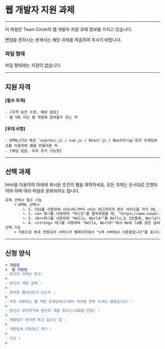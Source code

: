 # 웹 개발자 지원 과제
---
이 파일은 Team Circle의 웹 개발자 지원 과제 정보를 가지고 있습니다.

면접을 원하시는 분께서는 해당 과제를 제출하여 주시기 바랍니다.

### 파일 형태
파일 형태에는 지정이 없습니다.

---

## 지원 자격
#### [필수 자격]
    - [자격 요건 수정. 해당 없음]
    - 월 5회 이상 웹 개발에 참여할수 있는 자
#### [우대 사항]
    - HTML/CSS 혹은 `express.js / vue.js / React.js / BootStrap`등의 프레임워크를 이용하여 웹을 만들어본 자
    - [해당 없음. 추후 추가 가능함]
    
---

## 선택 과제
html을 이용하여 아래에 제시된 조건의 웹을 제작하세요.
모든 과제는 순서대로 진행되어야 하며 여러 파일로 분류되어도 됩니다.
```diff
과제 선택시 필수 기능
    + HTML 선택시
        ㄴ 1. CSS를 사용하여 <h1>태그부터 <h3> 태그까지의 폰트 사이즈를 각각 30, 20, 10으로 지정한 후, "Hello, World!"를 출력.
        ㄴ 2. <a> 태그를 사용하여 "테스트"를 클릭하였을 때, "https://www.naver.com" 웹사이트로 이동되도록 코드 작성.
        ㄴ 3. <br>태그를 사용하여 "Hello, World!"를 Hello,는 1번줄에, World!는 2번줄에 출력.
        ㄴ 4. <strong> 태그를 사용하여 "Hello, World!"에서 He와 ld를 굵은 글씨체로 출력.
선택 기능
    + 자동으로 봇과 연동되어 서버수가 웹페이지에서 "n개 서버에서 사용중입니다"를 표시(프레임워크 제한 X)
```

---

## 신청 양식
```diff
+ 개발팀
>  웹 개발팀
- 본인의 깃허브 링크:
> 
- 본인의 개발 실력 : 
> 
- 제작한 웹사이트가 있는지 : 
> 
- 주로 사용하는 웹 개발 프레임워크(여러 개라면 전부 쓰셔도 괜찮습니다) : 
> 
- 본인이 생각하기에 본인의 개발 점수는(100점 만점) : 
> 
- 개발팀이 된다면 하고 싶으신 일 : 
> 
- 개발팀에 지원하신 계기 : 
> 
- 각오 : 
> 
```
